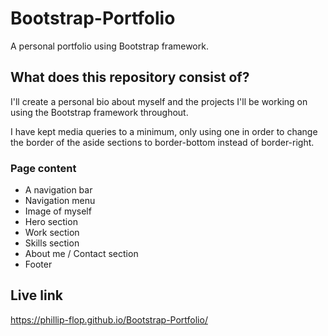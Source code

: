 # Bootstrap-Portfolio
A personal portfolio using Bootstrap framework.

## What does this repository consist of?
I'll create a personal bio about myself and the projects I'll be working on using the Bootstrap framework throughout. 

I have kept media queries to a minimum, only using one in order to change the border of the aside sections to border-bottom instead of border-right. 

### Page content 
<ul>
    <li>A navigation bar</li>
    <li>Navigation menu</li>
    <li>Image of myself</li>
    <li>Hero section</li>
    <li>Work section</li>
    <li>Skills section</li>
    <li>About me / Contact section</li>
    <li>Footer</li>
</ul>

## Live link 
https://phillip-flop.github.io/Bootstrap-Portfolio/
